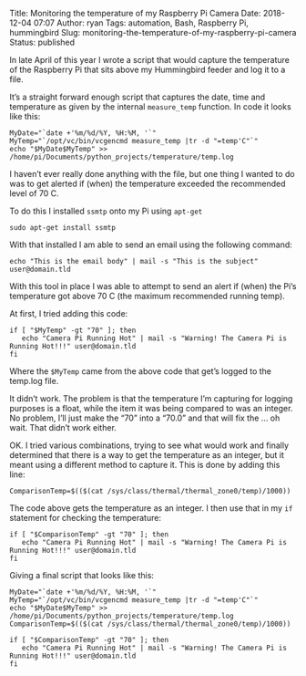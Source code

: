 Title: Monitoring the temperature of my Raspberry Pi Camera
Date: 2018-12-04 07:07
Author: ryan
Tags: automation, Bash, Raspberry Pi, hummingbird
Slug: monitoring-the-temperature-of-my-raspberry-pi-camera
Status: published

In late April of this year I wrote a script that would capture the temperature of the Raspberry Pi that sits above my Hummingbird feeder and log it to a file.

It’s a straight forward enough script that captures the date, time and temperature as given by the internal `measure_temp` function. In code it looks like this:

    MyDate="`date +'%m/%d/%Y, %H:%M, '`"
    MyTemp="`/opt/vc/bin/vcgencmd measure_temp |tr -d "=temp'C"`"
    echo "$MyDate$MyTemp" >> /home/pi/Documents/python_projects/temperature/temp.log

I haven’t ever really done anything with the file, but one thing I wanted to do was to get alerted if (when) the temperature exceeded the recommended level of 70 C.

To do this I installed `ssmtp` onto my Pi using `apt-get`

    sudo apt-get install ssmtp

With that installed I am able to send an email using the following command:

    echo "This is the email body" | mail -s "This is the subject" user@domain.tld

With this tool in place I was able to attempt to send an alert if (when) the Pi’s temperature got above 70 C (the maximum recommended running temp).

At first, I tried adding this code:

    if [ "$MyTemp" -gt "70" ]; then
       echo "Camera Pi Running Hot" | mail -s "Warning! The Camera Pi is Running Hot!!!" user@domain.tld
    fi

Where the `$MyTemp` came from the above code that get’s logged to the temp.log file.

It didn’t work. The problem is that the temperature I’m capturing for logging purposes is a float, while the item it was being compared to was an integer. No problem, I’ll just make the “70” into a “70.0” and that will fix the ... oh wait. That didn’t work either.

OK. I tried various combinations, trying to see what would work and finally determined that there is a way to get the temperature as an integer, but it meant using a different method to capture it. This is done by adding this line:

    ComparisonTemp=$(($(cat /sys/class/thermal/thermal_zone0/temp)/1000))

The code above gets the temperature as an integer. I then use that in my `if` statement for checking the temperature:

    if [ "$ComparisonTemp" -gt "70" ]; then
       echo "Camera Pi Running Hot" | mail -s "Warning! The Camera Pi is Running Hot!!!" user@domain.tld
    fi

Giving a final script that looks like this:

    MyDate="`date +'%m/%d/%Y, %H:%M, '`"
    MyTemp="`/opt/vc/bin/vcgencmd measure_temp |tr -d "=temp'C"`"
    echo "$MyDate$MyTemp" >> /home/pi/Documents/python_projects/temperature/temp.log
    ComparisonTemp=$(($(cat /sys/class/thermal/thermal_zone0/temp)/1000))

    if [ "$ComparisonTemp" -gt "70" ]; then
       echo "Camera Pi Running Hot" | mail -s "Warning! The Camera Pi is Running Hot!!!" user@domain.tld
    fi
